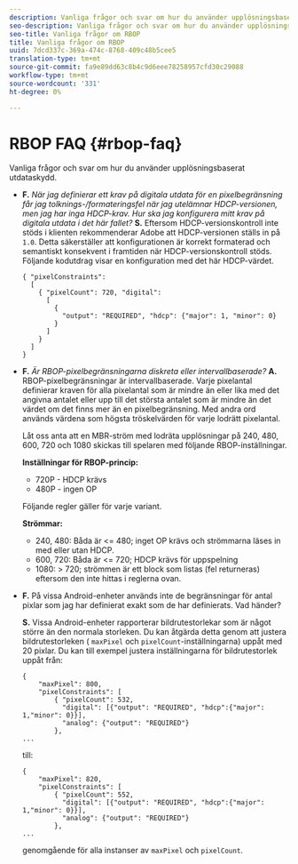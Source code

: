```yaml
---
description: Vanliga frågor och svar om hur du använder upplösningsbaserat utdataskydd.
seo-description: Vanliga frågor och svar om hur du använder upplösningsbaserat utdataskydd.
seo-title: Vanliga frågor om RBOP
title: Vanliga frågor om RBOP
uuid: 7dcd337c-369a-474c-8768-409c48b5cee5
translation-type: tm+mt
source-git-commit: fa9e89dd63c8b4c9d6eee78258957cfd30c29088
workflow-type: tm+mt
source-wordcount: '331'
ht-degree: 0%

---
```



# RBOP FAQ {#rbop-faq}

Vanliga frågor och svar om hur du använder upplösningsbaserat utdataskydd.

* **F.** *När jag definierar ett krav på digitala utdata för en pixelbegränsning får jag tolknings-/formateringsfel när jag utelämnar HDCP-versionen, men jag har inga HDCP-krav. Hur ska jag konfigurera mitt krav på digitala utdata i det här fallet?* **S.** Eftersom HDCP-versionskontroll inte stöds i klienten rekommenderar Adobe att HDCP-versionen ställs in på  `1.0`. Detta säkerställer att konfigurationen är korrekt formaterad och semantiskt konsekvent i framtiden när HDCP-versionskontroll stöds. Följande kodutdrag visar en konfiguration med det här HDCP-värdet.

   ```
   { "pixelConstraints":  
     [  
       { "pixelCount": 720, "digital":  
         [  
           {  
             "output": "REQUIRED", "hdcp": {"major": 1, "minor": 0}  
           }  
         ]  
       }  
     ]  
   }
   ```

* **F.** *Är RBOP-pixelbegränsningarna diskreta eller intervallbaserade?* **A.** RBOP-pixelbegränsningar är intervallbaserade. Varje pixelantal definierar kraven för alla pixelantal som är mindre än eller lika med det angivna antalet eller upp till det största antalet som är mindre än det värdet om det finns mer än en pixelbegränsning. Med andra ord används värdena som högsta tröskelvärden för varje lodrätt pixelantal.

   Låt oss anta att en MBR-ström med lodräta upplösningar på 240, 480, 600, 720 och 1080 skickas till spelaren med följande RBOP-inställningar.

   **Inställningar för RBOP-princip:**

   * 720P - HDCP krävs
   * 480P - ingen OP

   Följande regler gäller för varje variant.

   **Strömmar:**

   * 240, 480: Båda är &lt;= 480; inget OP krävs och strömmarna läses in med eller utan HDCP.
   * 600, 720: Båda är &lt;= 720; HDCP krävs för uppspelning
   * 1080: > 720; strömmen är ett block som listas (fel returneras) eftersom den inte hittas i reglerna ovan.


* **F.** På vissa Android-enheter används inte de begränsningar för antal pixlar som jag har definierat exakt som de har definierats. Vad händer?

   **S.** Vissa Android-enheter rapporterar bildrutestorlekar som är något större än den normala storleken. Du kan åtgärda detta genom att justera bildrutestorleken ( `maxPixel` och `pixelCount`-inställningarna) uppåt med 20 pixlar. Du kan till exempel justera inställningarna för bildrutestorlek uppåt från:

   ```
   { 
       "maxPixel": 800, 
       "pixelConstraints": [ 
           { "pixelCount": 532, 
             "digital": [{"output": "REQUIRED", "hdcp":{"major": 1,"minor": 0}}], 
             "analog": {"output": "REQUIRED"} 
           }, 
   ... 
   ```

   till:

   ```
   { 
       "maxPixel": 820, 
       "pixelConstraints": [ 
           { "pixelCount": 552, 
             "digital": [{"output": "REQUIRED", "hdcp":{"major": 1,"minor": 0}}], 
             "analog": {"output": "REQUIRED"} 
           }, 
   ... 
   ```

   genomgående för alla instanser av `maxPixel` och `pixelCount`.

